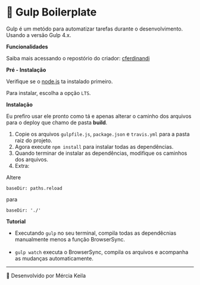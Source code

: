 # <g-emoji class="g-emoji" alias="rainbow" fallback-src="https://github.githubassets.com/images/icons/emoji/unicode/1f308.png">🌈</g-emoji> Gulp Boilerplate

Gulp é um metódo para automatizar tarefas durante o desenvolvimento. Usando a versão Gulp 4.x.

<b>Funcionalidades</b>

Saiba mais acessando o repostório do criador: 
[cferdinandi](https://github.com/cferdinandi/gulp-boilerplate)

<b>Pré - Instalação</b>

Verifique se o [node.js](https://nodejs.org/en/) ta instalado primeiro.

Para instalar, escolha a opção `LTS`.

<b>Instalação</b>

Eu prefiro usar ele pronto como tá e apenas alterar o caminho dos arquivos para o deploy que chamo de pasta <b>build</b>.
  
1. Copie os arquivos `gulpfile.js`, `package.json` e `travis.yml` para a pasta raiz do projeto.
2. Agora execute `npm install` para instalar todas as dependências.
3. Quando terminar de instalar as dependências, modifique os caminhos dos arquivos.
4. Extra:

Altere

````
baseDir: paths.reload
````
para

````
baseDir: './'
````

<b>Tutorial</b>

* Executando `gulp` no seu terminal, compila todas as dependêcnias manualmente menos a função BrowserSync.<br><br>
* `gulp watch` executa o BrowserSync, compila os arquivos e acompanha as mudanças automaticamente.</li>

<hr>
<g-emoji class="g-emoji" alias="rocket" fallback-src="https://github.githubassets.com/images/icons/emoji/unicode/1f680.png">🚀</g-emoji>  Desenvolvido por Mércia Keila